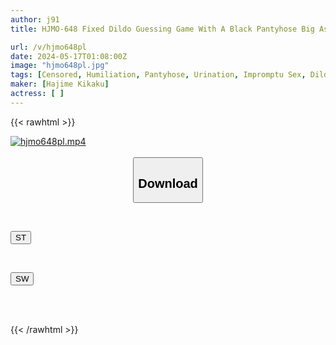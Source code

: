 ```yaml
---
author: j91
title: HJMO-648 Fixed Dildo Guessing Game With A Black Pantyhose Big Ass CA, A Rod-handed Ippon Game! If You Get It Right, You Will Receive A Prize Of 1 Million Yen! If You Take It Off, You Can Have A Big Cock On The Spot! The Flight Attendant Who Just Got Fucked With A Cock Bigger Than Her Boyfriend's Sensitive Pussy Just After Cumming With A Dildo Can't Refuse To Cum Inside Her! ? Four

url: /v/hjmo648pl
date: 2024-05-17T01:08:00Z
image: "hjmo648pl.jpg"
tags: [Censored, Humiliation, Pantyhose, Urination, Impromptu Sex, Dildo	]
maker: [Hajime Kikaku]
actress: [ ]
---
```



{{< rawhtml >}}

<div class="video" data-videoid="1zZY0b1Ak6UeY8o">
    <a href="javascript:;">
        <img src="/v/hjmo648pl/hjmo648pl.jpg" width="WIDTH" height="HEIGHT" alt="hjmo648pl.mp4" loading="lazy">
    </a>
</div>

<script type="text/javascript" src="https://j91.asia/asset/on-demand-st.js"></script>

<br>
  <link rel="stylesheet" href="https://j91.asia/asset/bs5.css">
  
  <center>
  <button class="btn btn-primary" type="button" data-bs-toggle="collapse" data-bs-target=".multi-collapse" aria-expanded="false" aria-controls="multiCollapseExample1 multiCollapseExample2"><h2>Download</h2></button></center>
</p>
<div class="row">
  <div class="col">
    <div class="collapse multi-collapse" id="multiCollapseExample1">
      <div class="card card-body">
	      	      <br>
<div class="buttons">  
<p><a href="/v/hjmo648pl/st.html" target="_blank"><button class="btn-hover color-3"><i class="fa fa-download"></i> ST</button></a></p></div>
    </div>
  </div>
</div>
  <div class="col">
    <div class="collapse multi-collapse" id="multiCollapseExample2">
      <div class="card card-body">
	      <br>
<div class="buttons">
<p><a href="/v/hjmo648pl/sw.html" target="_blank"><button class="btn-hover color-2"><i class="fa fa-download"></i> SW</button></a></p></div>
<br><br>
      </div>
    </div>
  </div>
</div>

{{< /rawhtml >}}